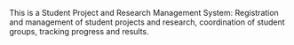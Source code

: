 This is a Student Project and Research Management System: Registration and management of student projects and research, coordination of student groups, tracking progress and results.

